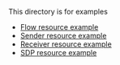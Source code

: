 This directory is for examples

* [Flow resource example](flow_resource.json)
* [Sender resource example](sender_resource.json)
* [Receiver resource example](receiver_resource.json)
* [SDP resource example](mpeg_ts_rtp.sdp)
